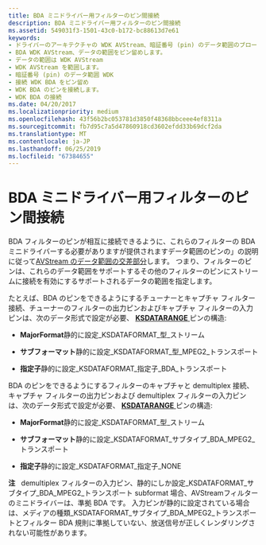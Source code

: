 ```yaml
---
title: BDA ミニドライバー用フィルターのピン間接続
description: BDA ミニドライバー用フィルターのピン間接続
ms.assetid: 549031f3-1501-43c0-b172-bc88613d7e61
keywords:
- ドライバーのアーキテクチャの WDK AVStream、暗証番号 (pin) のデータ範囲のブロードキャストします。
- BDA WDK AVStream、データの範囲をピン留めします。
- データの範囲は WDK AVStream
- WDK AVStream を範囲します。
- 暗証番号 (pin) のデータ範囲 WDK
- 接続 WDK BDA をピン留め
- WDK BDA のピンを接続します。
- WDK BDA の接続
ms.date: 04/20/2017
ms.localizationpriority: medium
ms.openlocfilehash: 43f56b2bc053781d3850f48368bbceee4ef8311a
ms.sourcegitcommit: fb7d95c7a5d47860918cd3602efdd33b69dcf2da
ms.translationtype: MT
ms.contentlocale: ja-JP
ms.lasthandoff: 06/25/2019
ms.locfileid: "67384655"
---
```

# <a name="connecting-between-pins-of-filters-for-bda-minidrivers"></a>BDA ミニドライバー用フィルターのピン間接続





BDA フィルターのピンが相互に接続できるように、これらのフィルターの BDA ミニドライバーする必要がありますが提供されますデータ範囲のピンの」の説明に従って[AVStream のデータ範囲の交差部分](data-range-intersections-in-avstream.md)します。 つまり、フィルターのピンは、これらのデータ範囲をサポートするその他のフィルターのピンにストリームに接続を有効にするサポートされるデータの範囲を指定します。

たとえば、BDA のピンをできるようにするチューナーとキャプチャ フィルター接続、チューナーのフィルターの出力ピンおよびキャプチャ フィルターの入力ピンは、次のデータ形式で設定が必要、 [ **KSDATARANGE** ](https://docs.microsoft.com/previous-versions/ff561658(v=vs.85))ピンの構造:

-   **MajorFormat**静的に設定\_KSDATAFORMAT\_型\_ストリーム

-   **サブフォーマット**静的に設定\_KSDATAFORMAT\_型\_MPEG2\_トランスポート

-   **指定子**静的に設定\_KSDATAFORMAT\_指定子\_BDA\_トランスポート

BDA のピンをできるようにするフィルターのキャプチャと demultiplex 接続、キャプチャ フィルターの出力ピンおよび demultiplex フィルターの入力ピンは、次のデータ形式で設定が必要、 [ **KSDATARANGE** ](https://docs.microsoft.com/previous-versions/ff561658(v=vs.85))ピンの構造:

-   **MajorFormat**静的に設定\_KSDATAFORMAT\_型\_ストリーム

-   **サブフォーマット**静的に設定\_KSDATAFORMAT\_サブタイプ\_BDA\_MPEG2\_トランスポート

-   **指定子**静的に設定\_KSDATAFORMAT\_指定子\_NONE

**注**   demultiplex フィルターの入力ピン、静的にしか設定\_KSDATAFORMAT\_サブタイプ\_BDA\_MPEG2\_トランスポート subformat 場合、AVStreamフィルターのミニドライバーは、準拠 BDA です。
入力ピンが静的に設定されている場合は、メディアの種類\_KSDATAFORMAT\_サブタイプ\_BDA\_MPEG2\_トランスポートとフィルター BDA 規則に準拠していない、放送信号が正しくレンダリングされない可能性があります。

 

 

 




